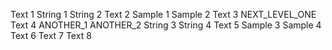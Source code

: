 Text 1
String 1
String 2
Text 2
Sample 1
Sample 2
Text 3
NEXT_LEVEL_ONE
Text 4
ANOTHER_1
ANOTHER_2
String 3
String 4
Text 5
Sample 3
Sample 4
Text 6
Text 7
Text 8